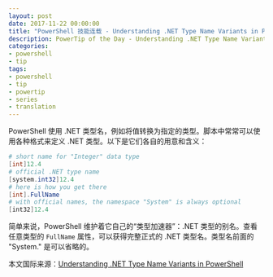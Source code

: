 ```yaml
---
layout: post
date: 2017-11-22 00:00:00
title: "PowerShell 技能连载 - Understanding .NET Type Name Variants in PowerShell"
description: PowerTip of the Day - Understanding .NET Type Name Variants in PowerShell
categories:
- powershell
- tip
tags:
- powershell
- tip
- powertip
- series
- translation
---
```

PowerShell 使用 .NET 类型名，例如将值转换为指定的类型。脚本中常常可以使用各种格式来定义 .NET 类型。以下是它们各自的用意和含义：

```powershell
# short name for "Integer" data type
[int]12.4
# official .NET type name
[system.int32]12.4
# here is how you get there
[int].FullName
# with official names, the namespace "System" is always optional
[int32]12.4
```

简单来说，PowerShell 维护着它自己的“类型加速器”：.NET 类型的别名。查看任意类型的 `FullName` 属性，可以获得完整正式的 .NET 类型名。类型名前面的 "System." 是可以省略的。

<!--more-->
本文国际来源：[Understanding .NET Type Name Variants in PowerShell](http://community.idera.com/powershell/powertips/b/tips/posts/understanding-net-type-name-variants-in-powershell)
